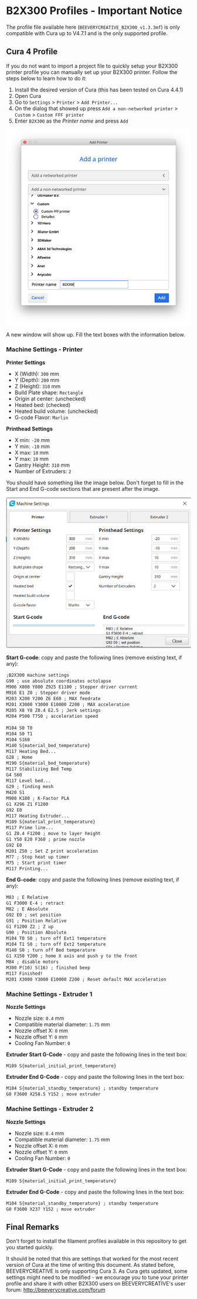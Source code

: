 # B2X300 Profiles - Important Notice

The profile file available here (`BEEVERYCREATIVE_B2X300_v1.3.3mf`) is only compatible with Cura up to V4.7.1 and is the only supported profile.

## Cura 4 Profile

If you do not want to import a project file to quickly setup your B2X300 printer profile you can manually set up your B2X300 printer. Follow the steps below to learn how to do it:

1. Install the desired version of Cura (this has been tested on Cura 4.4.1)
2. Open Cura
3. Go to `Settings` > `Printer` > `Add Printer...`
4. On the dialog that showed up press `Add a non-networked printer` > `Custom` > `Custom FFF printer`
5. Enter `B2X300` as the _Printer name_ and press `Add`

![](assets/img01.png)

A new window will show up. Fill the text boxes with the information below.

### Machine Settings - Printer

**Printer Settings**

- X (Width): `300` mm
- Y (Depth): `200` mm
- Z (Height): `310` mm
- Build Plate shape: `Rectangle`
- Origin at center: (unchecked)
- Heated bed: (checked)
- Heated build volume: (unchecked)
- G-code Flavor: `Marlin`
  
**Printhead Settings**

- X min: `-20` mm
- Y min: `-10` mm
- X max: `10` mm
- Y max: `10` mm
- Gantry Height: `310` mm
- Number of Extruders: `2`

You should have something like the image below. Don't forget to fill in the Start and End G-code sections that are present after the image.

![](assets/img02.png)


**Start G-code**: copy and paste the following lines (remove existing text, if any):

```
;B2X300 machine settings
G90 ; use absolute coordinates octolapse
M906 X800 Y800 Z925 E1100 ; Stepper driver current
M916 E1 Z0 ; Stepper driver mode
M203 X200 Y200 Z6 E60 ; MAX feedrate
M201 X3000 Y3000 E10000 Z200 ; MAX acceleration
M205 X8 Y8 Z0.4 E2.5 ; Jerk settings
M204 P500 T750 ; acceleration speed

M104 S0 T0
M104 S0 T1
M104 S160
M140 S{material_bed_temperature}
M117 Heating Bed...
G28 ; Home
M190 S{material_bed_temperature}
M117 Stabilizing Bed Temp
G4 S60
M117 Level bed...
G29 ; finding mesh
M420 S1
M900 K180 ; K-Factor PLA
G1 X296 Z1 F1200
G92 E0
M117 Heating Extruder...
M109 S{material_print_temperature}
M117 Prime line...
G1 Z0.4 F1200 ; move to layer height
G1 Y50 E20 F360 ; prime nozzle
G92 E0
M201 Z50 ; Set Z print acceleration
M77 ; Stop heat up timer
M75 ; Start print timer
M117 Printing...
```

**End G-code**: copy and paste the following lines (remove existing text, if any):

```
M83 ; E Relative
G1 F3000 E-4 ; retract
M82 ; E Absolute
G92 E0 ; set position
G91 ; Position Relative
G1 F1200 Z2 ; Z up
G90 ; Position Absolute
M104 T0 S0 ; turn off Ext1 temperature
M104 T1 S0 ; turn off Ext2 temperature
M140 S0 ; turn off Bed temperature
G1 X150 Y200 ; home X axis and push y to the front
M84 ; disable motors
M300 P(10) S(16) ; finished beep
M117 Finished!
M201 X3000 Y3000 E10000 Z200 ; Reset default MAX acceleration
```


### Machine Settings - Extruder 1

**Nozzle Settings**

- Nozzle size: `0.4` mm
- Compatible material diameter: `1.75` mm
- Nozzle offset X: `0` mm
- Nozzle offset Y: `0` mm
- Cooling Fan Number: `0`

**Extruder Start G-Code** - copy and paste the following lines in the text box:

```
M109 S{material_initial_print_temperature}
```

**Extruder End G-Code** - copy and paste the following lines in the text box:

```
M104 S{material_standby_temperature} ; standby temperature
G0 F3600 X258.5 Y152 ; move extruder
```

### Machine Settings - Extruder 2

**Nozzle Settings**

- Nozzle size: `0.4` mm
- Compatible material diameter: `1.75` mm
- Nozzle offset X: `0` mm
- Nozzle offset Y: `0` mm
- Cooling Fan Number: `0`

**Extruder Start G-Code** - copy and paste the following lines in the text box:

```
M109 S{material_initial_print_temperature}
```

**Extruder End G-Code** - copy and paste the following lines in the text box:

```
M104 S{material_standby_temperature} ; standby temperature
G0 F3600 X237 Y152 ; move extruder
```

## Final Remarks

Don't forget to install the filament profiles available in this repository to get you started quickly.

It should be noted that this are settings that worked for the most recent version of Cura at the time of writing this document. As stated before, BEEVERYCREATIVE is only supporting Cura 3. As Cura gets updated, some settings might need to be modified - we encourage you to tune your printer profile and share it with other B2X300 users on BEEVERYCREATIVE's user forum: http://beeverycreative.com/forum